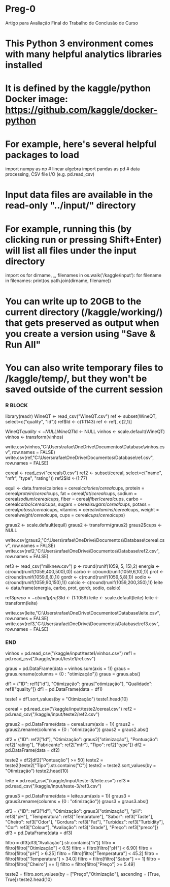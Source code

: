 # Preg-0
Artigo para Avaliação Final do Trabalho de Conclusão de Curso


# This Python 3 environment comes with many helpful analytics libraries installed
# It is defined by the kaggle/python Docker image: https://github.com/kaggle/docker-python
# For example, here's several helpful packages to load

import numpy as np # linear algebra
import pandas as pd # data processing, CSV file I/O (e.g. pd.read_csv)

# Input data files are available in the read-only "../input/" directory
# For example, running this (by clicking run or pressing Shift+Enter) will list all files under the input directory

import os
for dirname, _, filenames in os.walk('/kaggle/input'):
    for filename in filenames:
        print(os.path.join(dirname, filename))

# You can write up to 20GB to the current directory (/kaggle/working/) that gets preserved as output when you create a version using "Save & Run All" 
# You can also write temporary files to /kaggle/temp/, but they won't be saved outside of the current session



### R BLOCK ###

library(readr)
WineQT <- read_csv("WineQT.csv")
ref <- subset(WineQT, select=c("quality", "Id"))
ref$Id <- c(1:1143)
ref <- ref[, c(2,1)]

WineQT$quality <- NULL
WineQT$Id <- NULL
vinhos <- scale.default(WineQT)
vinhos <- transform(vinhos)

write.csv(vinhos,"C:\\Users\\rafae\\OneDrive\\Documentos\\Database\\vinhos.csv", row.names = FALSE)
write.csv(ref,"C:\\Users\\rafae\\OneDrive\\Documentos\\Database\\ref.csv", row.names = FALSE)

cereal <- read_csv("cerealsO.csv")
ref2 <- subset(cereal, select=c("name", "mfr", "type", "rating"))
ref2$Id <-(1:77)

equil <- data.frame(calories = cereal$calories / cereal$cups,
  protein = cereal$protein / cereal$cups,
  fat = cereal$fat / cereal$cups,
  sodium = cereal$sodium / cereal$cups,
  fiber = cereal$fiber / cereal$cups,
  carbo = cereal$carbo / cereal$cups,
  sugars = cereal$sugars / cereal$cups,
  potass = cereal$potass / cereal$cups,
  vitamins = cereal$vitamins / cereal$cups,
  weight = cereal$weight / cereal$cups,
  cups = cereal$cups / cereal$cups)

graus2 <- scale.default(equil)
graus2 <- transform(graus2)
graus2$cups <- NULL

write.csv(graus2,"C:\\Users\\rafae\\OneDrive\\Documentos\\Database\\cereal.csv", row.names = FALSE)
write.csv(ref2,"C:\\Users\\rafae\\OneDrive\\Documentos\\Database\\ref2.csv", row.names = FALSE)

ref3 <- read_csv("milknew.csv")
p <- round(runif(1059, 5, 15),2)
energia <- c(round(runif(1059,400,500),0))
carbo <- c(round(runif(1059,6,10),1))
prot <- c(round(runif(1059,6,8),1))
gordr <- c(round(runif(1059,5,8),1))
sodio <- c(round(runif(1059,90,150),1))
calcio <- c(round(runif(1059,200,350),1))
leite <- data.frame(energia, carbo, prot, gordr, sodio, calcio)

ref3$preco <- cbind(p)
ref3$Id <- (1:1059)
leite <- scale.default(leite)
leite <- transform(leite)

write.csv(leite,"C:\\Users\\rafae\\OneDrive\\Documentos\\Database\\leite.csv", row.names = FALSE)
write.csv(ref3,"C:\\Users\\rafae\\OneDrive\\Documentos\\Database\\ref3.csv", row.names = FALSE)

### END ###



vinhos = pd.read_csv("/kaggle/input/teste1/vinhos.csv")
ref1 = pd.read_csv("/kaggle/input/teste1/ref.csv")

graus = pd.DataFrame(data = vinhos.sum(axis = 1))
graus = graus.rename(columns = {0 : "otimização"})
graus = graus.abs()

df1 = {"ID": ref1["Id"],
       "Otimização": graus["otimização"],
       "Qualidade": ref1["quality"]}
df1 = pd.DataFrame(data = df1)

teste1 = df1.sort_values(by = "Otimização")
teste1.head(10)



cereal = pd.read_csv("/kaggle/input/teste2/cereal.csv")
ref2 = pd.read_csv("/kaggle/input/teste2/ref2.csv")

graus2 = pd.DataFrame(data = cereal.sum(axis = 1))
graus2 = graus2.rename(columns = {0 : "otimização"})
graus2 = graus2.abs()

df2 = {"ID": ref2["Id"],
       "Otimização": graus2["otimização"], 
       "Pontuação": ref2["rating"],
       "Fabricante": ref2["mfr"],
       "Tipo": ref2["type"]}
df2 = pd.DataFrame(data = df2)

teste2 = df2[df2["Pontuação"] >= 50]
teste2 = teste2[teste2["Tipo"].str.contains("C")]
teste2 = teste2.sort_values(by = "Otimização")
teste2.head(10)



leite = pd.read_csv("/kaggle/input/teste-3/leite.csv")
ref3 = pd.read_csv("/kaggle/input/teste-3/ref3.csv")

graus3 = pd.DataFrame(data = leite.sum(axis = 1))
graus3 = graus3.rename(columns = {0 : "otimização"})
graus3 = graus3.abs()

df3 = {"ID": ref3["Id"], 
       "Otimização": graus3["otimização"],
       "pH": ref3["pH"],
       "Temperatura": ref3["Temprature"],
       "Sabor": ref3["Taste"],
       "Cheiro": ref3["Odor"],
       "Gordura": ref3["Fat"],
       "Turbidez": ref3["Turbidity"],
       "Cor": ref3["Colour"],
       "Avaliação": ref3["Grade"],
       "Preço": ref3["preco"]}
df3 = pd.DataFrame(data = df3)

filtro = df3[df3["Avaliação"].str.contains("h")]
filtro = filtro[filtro["Otimização"] < 0.5]
filtro = filtro[filtro["pH"] < 6.90]
filtro = filtro[filtro["pH"] > 6.25]
filtro = filtro[filtro["Temperatura"] < 45.2]
filtro = filtro[filtro["Temperatura"] > 34.0]
filtro = filtro[filtro["Sabor"] == 1]
filtro = filtro[filtro["Cheiro"] == 1]
filtro = filtro[filtro["Preço"] >= 5.49]

teste2 = filtro.sort_values(by = ["Preço","Otimização"], ascending = [True, True])
teste2.head(10)
